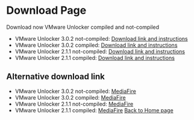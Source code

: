 # Download Page
Download now VMware Unlocker compiled and not-compiled
* VMware Unlocker 3.0.2 not-compiled: [Download link and instructions](https://github.com/Vichingo455/unlocker/releases/tag/unlocker-builder-3.0.2)
* VMware Unlocker 3.0.2 compiled: [Download link and instructions](https://github.com/Vichingo455/unlocker/releases/tag/unlocker-3.0.2)
* VMware Unlocker 2.1.1 not-compiled: [Download link and instructions](https://github.com/Vichingo455/unlocker/releases/tag/unlocker-builder-2.1.1)
* VMware Unlocker 2.1.1 compiled: [Download link and instructions](https://github.com/Vichingo455/unlocker/releases/tag/unlocker-2.1.1)
## Alternative download link
* VMware Unlocker 3.0.2 not-compiled: [MediaFire](https://www.mediafire.com/folder/lrams6uemzzot/Unlocker+3.0.2)
* VMware Unlocker 3.0.2 compiled: [MediaFire](https://www.mediafire.com/file/1s31kxn4ytvni24/unlocker-3.0.2.zip/file)
* VMware Unlocker 2.1.1 not-compiled: [MediaFire](https://www.mediafire.com/folder/pxcb2hk6unt4y/Unlocker+2.1.1)
* VMware Unlocker 2.1.1 compiled: [MediaFire](https://www.mediafire.com/file/zr4dmd894o8u603/unlocker-2.1.1.zip/file)
[Back to Home page](https://vichingo455.github.io/unlocker)
